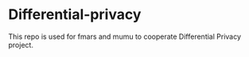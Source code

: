# Differential-privacy
This repo is used for fmars and mumu to cooperate Differential Privacy project. 
